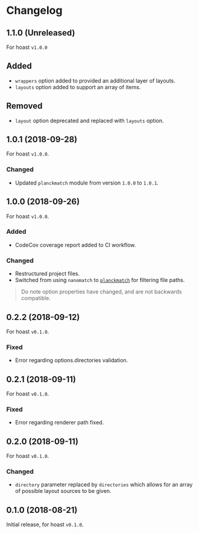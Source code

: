 # Changelog

## 1.1.0 (Unreleased)
For hoast `v1.0.0`
## Added
- `wrappers` option added to provided an additional layer of layouts.
- `layouts` option added to support an array of items.
## Removed
- `layout` option deprecated and replaced with `layouts` option.

## 1.0.1 (2018-09-28)
For hoast `v1.0.0`.
### Changed
- Updated `planckmatch` module from version `1.0.0` to `1.0.1`.

## 1.0.0 (2018-09-26)
For hoast `v1.0.0`.
### Added
- CodeCov coverage report added to CI workflow.
### Changed
- Restructured project files.
- Switched from using `nanomatch` to [`planckmatch`](https://github.com/redkenrok/node-planckmatch#readme) for filtering file paths.

> Do note option properties have changed, and are not backwards compatible.

## 0.2.2 (2018-09-12)
For hoast `v0.1.0`.
### Fixed
- Error regarding options.directories validation.

## 0.2.1 (2018-09-11)
For hoast `v0.1.0`.
### Fixed
- Error regarding renderer path fixed.

## 0.2.0 (2018-09-11)
For hoast `v0.1.0`.
### Changed
- `directory` parameter replaced by `directories` which allows for an array of possible layout sources to be given.

## 0.1.0 (2018-08-21)
Initial release, for hoast `v0.1.0`.